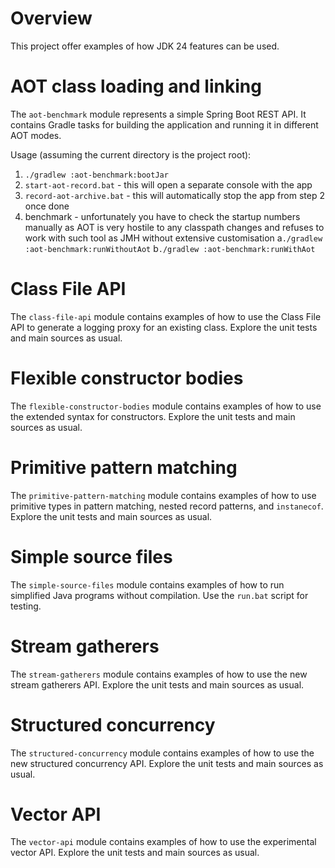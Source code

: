 # Overview
This project offer examples of how JDK 24 features can be used.

# AOT class loading and linking
The `aot-benchmark` module represents a simple Spring Boot REST API. It contains Gradle tasks for building the application and
running it in different AOT modes.

Usage (assuming the current directory is the project root):
1. `./gradlew :aot-benchmark:bootJar`
2. `start-aot-record.bat` - this will open a separate console with the app
3. `record-aot-archive.bat` - this will automatically stop the app from step 2 once done
4. benchmark - unfortunately you have to check the startup numbers manually as AOT is very hostile to any classpath changes and refuses to work with such tool as JMH without extensive customisation
   a`./gradlew :aot-benchmark:runWithoutAot`
   b`./gradlew :aot-benchmark:runWithAot`

# Class File API
The `class-file-api` module contains examples of how to use the Class File API to generate a logging proxy for an existing class.
Explore the unit tests and main sources as usual.

# Flexible constructor bodies
The `flexible-constructor-bodies` module contains examples of how to use the extended syntax for constructors.
Explore the unit tests and main sources as usual.

# Primitive pattern matching
The `primitive-pattern-matching` module contains examples of how to use primitive types in pattern matching, nested record patterns, and `instanecof`.
Explore the unit tests and main sources as usual.

# Simple source files
The `simple-source-files` module contains examples of how to run simplified Java programs without compilation. Use the `run.bat` script for testing.

# Stream gatherers
The `stream-gatherers` module contains examples of how to use the new stream gatherers API.
Explore the unit tests and main sources as usual.

# Structured concurrency
The `structured-concurrency` module contains examples of how to use the new structured concurrency API.
Explore the unit tests and main sources as usual.

# Vector API
The `vector-api` module contains examples of how to use the experimental vector API.
Explore the unit tests and main sources as usual.
